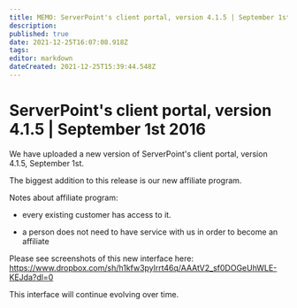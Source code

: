 ```yaml
---
title: MEMO: ServerPoint's client portal, version 4.1.5 | September 1st 2016 
description: 
published: true
date: 2021-12-25T16:07:08.918Z
tags: 
editor: markdown
dateCreated: 2021-12-25T15:39:44.548Z
---
```


# ServerPoint's client portal, version 4.1.5 | September 1st 2016

We have uploaded a new version of ServerPoint's client portal, version 4.1.5, September 1st.

The biggest addition to this release is our new affiliate program.

Notes about affiliate program:

- every existing customer has access to it.

- a person does not need to have service with us in order to become an affiliate

Please see screenshots of this new interface here: https://www.dropbox.com/sh/h1kfw3pylrrt46q/AAAtV2_sf0DOGeUhWLE-KEJda?dl=0

This interface will continue evolving over time.

